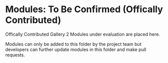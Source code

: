 # Modules: To Be Confirmed (Offically Contributed)
Offically Contributed Gallery 2 Modules under evaluation are placed here.

Modules can only be added to this folder by the project team but developers can further update modules in this folder and make pull requests.  
